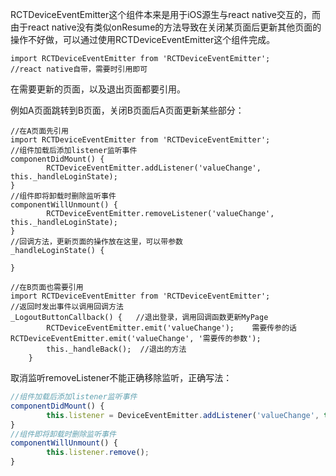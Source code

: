 RCTDeviceEventEmitter这个组件本来是用于iOS源生与react native交互的，而由于react native没有类似onResume的方法导致在关闭某页面后更新其他页面的操作不好做，可以通过使用RCTDeviceEventEmitter这个组件完成。

```
import RCTDeviceEventEmitter from 'RCTDeviceEventEmitter';        //react native自带，需要时引用即可
```

在需要更新的页面，以及退出页面都要引用。

例如A页面跳转到B页面，关闭B页面后A页面更新某些部分：

```
//在A页面先引用
import RCTDeviceEventEmitter from 'RCTDeviceEventEmitter';
//组件加载后添加listener监听事件
componentDidMount() {
        RCTDeviceEventEmitter.addListener('valueChange', this._handleLoginState);
}
//组件即将卸载时删除监听事件
componentWillUnmount() {
        RCTDeviceEventEmitter.removeListener('valueChange', this._handleLoginState);
}
//回调方法，更新页面的操作放在这里，可以带参数
_handleLoginState() {

}
```

```
//在B页面也需要引用
import RCTDeviceEventEmitter from 'RCTDeviceEventEmitter';
//返回时发出事件以调用回调方法
_LogoutButtonCallback() {   //退出登录，调用回调函数更新MyPage
        RCTDeviceEventEmitter.emit('valueChange');    需要传参的话RCTDeviceEventEmitter.emit('valueChange', '需要传的参数');
        this._handleBack();  //退出的方法
    }
```

取消监听removeListener不能正确移除监听，正确写法：

```js
//组件加载后添加listener监听事件
componentDidMount() {
        this.listener = DeviceEventEmitter.addListener('valueChange', this._handleLoginState);
}
//组件即将卸载时删除监听事件
componentWillUnmount() {
        this.listener.remove();
}

```



